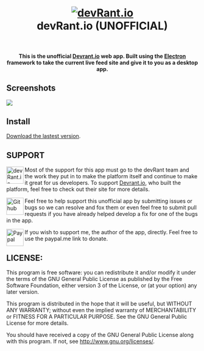 <h1 align="center">
  <a href="https://devrant.io"><img alt='devRant.io' src="https://raw.githubusercontent.com/Meadowcottage/Devrant.io/master/icon/favicon.png"></a>
  <br>
    devRant.io (UNOFFICIAL)
  <br>
  <br>
</h1>

<h4 align="center">This is the unofficial <a href="https://www.devrant.io/">Devrant.io</a> web app. Built using the <a href="http://electron.atom.io/">Electron</a> framework to take the current live feed site and give it to you as a desktop app.</h4>

## Screenshots

<img src="http://i.imgur.com/bnaBWBE.png">

## Install

[Download the lastest version](https://github.com/Meadowcottage/Devrant.io/releases).

## SUPPORT

[<img width='45' height="45" align='left' alt='devRant.io' src="https://raw.githubusercontent.com/Meadowcottage/Devrant.io/master/icon/favicon.png">](https://www.devrant.io/) Most of the support for this app must go to the devRant team and the work they put in to make the platform itself and continue to make it great for us developers. To support [Devrant.io](https://www.devrant.io/), who built the platform, feel free to check out their site for more details.

[<img width='45' height="45" align='left' alt='Github' src="https://upload.wikimedia.org/wikipedia/commons/9/91/Octicons-mark-github.svg">](https://github.com/Meadowcottage/Devrant.io) Feel free to help support this unofficial app by submitting issues or bugs so we can resolve and fox them or even feel free to submit pull requests if you have already helped develop a fix for one of the bugs in the app.

[<img width='45' height="45" align='left' alt='Paypal' src="https://upload.wikimedia.org/wikipedia/commons/5/53/PayPal_2014_logo.svg">](https://paypal.me/meadowcottage) If you wish to support me, the author of the app, directly. Feel free to use the paypal.me link to donate.

## LICENSE:

This program is free software: you can redistribute it and/or modify
it under the terms of the GNU General Public License as published by
the Free Software Foundation, either version 3 of the License, or
(at your option) any later version.

This program is distributed in the hope that it will be useful,
but WITHOUT ANY WARRANTY; without even the implied warranty of
MERCHANTABILITY or FITNESS FOR A PARTICULAR PURPOSE.  See the
GNU General Public License for more details.

You should have received a copy of the GNU General Public License
along with this program.  If not, see <http://www.gnu.org/licenses/>.

